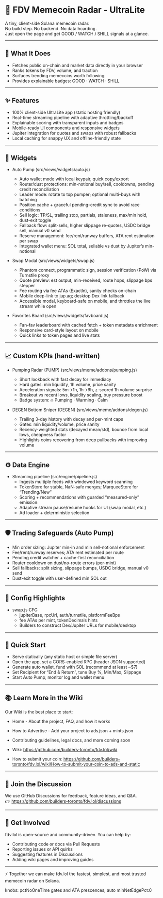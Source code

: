 # 🐸 FDV Memecoin Radar - UltraLite

A tiny, client-side Solana memecoin radar.  
No build step. No backend. No data hoarding.  
Just open the page and get GOOD / WATCH / SHILL signals at a glance.

---

## 🚀 What It Does
- Fetches public on-chain and market data directly in your browser
- Ranks tokens by FDV, volume, and traction
- Surfaces trending memecoins worth following
- Provides explainable badges: GOOD · WATCH · SHILL

---

## ✨ Features

- 100% client-side UltraLite app (static hosting friendly)
- Real-time streaming pipeline with adaptive throttling/backoff
- Explainable scoring with transparent inputs and badges
- Mobile-ready UI components and responsive widgets
- Jupiter integration for quotes and swaps with robust fallbacks
- Local caching for snappy UX and offline-friendly state

---

## 🧩 Widgets

- Auto Pump (src/views/widgets/auto.js)
  - Auto wallet mode with local keypair, quick copy/export
  - Router/dust protections: min-notional buy/sell, cooldowns, pending credit reconciliation
  - Leader mode: rotate to top pumper; optional multi-buys with batching
  - Position cache + graceful pending-credit sync to avoid race conditions
  - Sell logic: TP/SL, trailing stop, partials, staleness, max/min hold, dust-exit toggle
  - Fallback flow: split-sells, higher slippage re-quotes, USDC bridge sell, manual v0 send
  - Reserve management: fee/rent/runway buffers, ATA rent estimation per swap
  - Integrated wallet menu: SOL total, sellable vs dust by Jupiter’s min-notional

- Swap Modal (src/views/widgets/swap.js)
  - Phantom connect, programmatic sign, session verification (PoW) via Turnstile proxy
  - Quote preview: est output, min-received, route hops, slippage bps stepper
  - Fee routing via fee ATAs (ExactIn), sanity checks on-chain
  - Mobile deep-link to jup.ag; desktop Dex link fallback
  - Accessible modal, keyboard-safe on mobile, and throttles the live stream while open

- Favorites Board (src/views/widgets/favboard.js)
  - Fan-fav leaderboard with cached fetch + token metadata enrichment
  - Responsive card-style layout on mobile
  - Quick links to token pages and live stats

---

## 📈 Custom KPIs (hand-written)

- Pumping Radar (PUMP) (src/views/meme/addons/pumping.js)
  - Short lookback with fast decay for immediacy
  - Hard gates: min liquidity, 1h volume, price sanity
  - Acceleration signals: 5m→1h, 1h→6h, z-scored 1h volume surprise
  - Breakout vs recent lows, liquidity scaling, buy pressure boost
  - Badge system: 🔥 Pumping · Warming · Calm

- DEGEN Bottom Sniper (DEGEN) (src/views/meme/addons/degen.js)
  - Trailing 3-day history with decay and per-mint caps
  - Gates: min liquidity/volume, price sanity
  - Recency-weighted stats (decayed mean/std), bounce from local lows, cheapness factor
  - Highlights coins recovering from deep pullbacks with improving volume

---

## ⚙️ Data Engine

- Streaming pipeline (src/engine/pipeline.js)
  - Ingests multiple feeds with windowed keyword scanning
  - TokenStore for stable, NaN-safe merges; MarqueeStore for “Trending/New”
  - Scoring + recommendations with guarded “measured-only” emission
  - Adaptive stream pause/resume hooks for UI (swap modal, etc.)
  - Ad loader + deterministic selection

---

## 🛡️ Trading Safeguards (Auto Pump)

- Min order sizing: Jupiter min-in and min sell-notional enforcement
- Fee/rent/runway reserves; ATA rent estimated per route
- Pending credit watcher + cache-first reconciliation
- Router cooldown on dust/no-route errors (per-mint)
- Sell fallbacks: split sizing, slippage bumps, USDC bridge, manual v0 send
- Dust-exit toggle with user-defined min SOL out

---

## 🔧 Config Highlights

- swap.js CFG
  - jupiterBase, rpcUrl, auth/turnstile, platformFeeBps
  - fee ATAs per mint, tokenDecimals hints
  - Builders to construct Dex/Jupiter URLs for mobile/desktop

---

## 🧪 Quick Start

- Serve statically (any static host or simple file server)
- Open the app, set a CORS-enabled RPC (header JSON supported)
- Generate auto wallet, fund with SOL (recommend at least ~$7)
- Set Recipient for “End & Return”, tune Buy %, Min/Max, Slippage
- Start Auto Pump; monitor log and wallet menu

---

## 📚 Learn More in the Wiki
Our Wiki is the best place to start:  
- Home - About the project, FAQ, and how it works  
- How to Advertise - Add your project to ads.json + mints.json  
- Contributing guidelines, legal docs, and more coming soon

- Wiki: https://github.com/builders-toronto/fdv.lol/wiki  
- How to submit your coin: https://github.com/builders-toronto/fdv.lol/wiki/How-to-submit-your-coin-to-ads-and-static

---

## 💬 Join the Discussion
We use GitHub Discussions for feedback, feature ideas, and Q&A.  
👉 https://github.com/builders-toronto/fdv.lol/discussions

---

## 🤝 Get Involved
fdv.lol is open-source and community-driven. You can help by:
- Contributing code or docs via Pull Requests
- Reporting issues or API quirks
- Suggesting features in Discussions
- Adding wiki pages and improving guides

---

⚡ Together we can make fdv.lol the fastest, simplest, and most trusted memecoin radar on Solana.

knobs: pctNoOneTime gates and ATA prescences; auto minNetEdgePct:0

